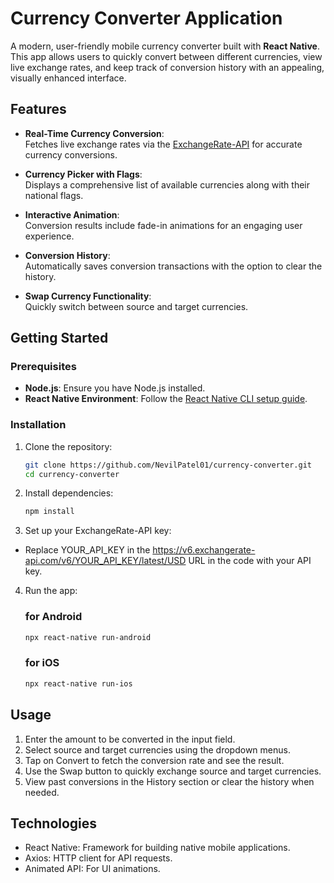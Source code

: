 # Currency Converter Application

A modern, user-friendly mobile currency converter built with **React Native**. This app allows users to quickly convert between different currencies, view live exchange rates, and keep track of conversion history with an appealing, visually enhanced interface.

## Features

- **Real-Time Currency Conversion**:  
  Fetches live exchange rates via the [ExchangeRate-API](https://www.exchangerate-api.com/) for accurate currency conversions.

- **Currency Picker with Flags**:  
  Displays a comprehensive list of available currencies along with their national flags.

- **Interactive Animation**:  
  Conversion results include fade-in animations for an engaging user experience.

- **Conversion History**:  
  Automatically saves conversion transactions with the option to clear the history.

- **Swap Currency Functionality**:  
  Quickly switch between source and target currencies.

## Getting Started

### Prerequisites

- **Node.js**: Ensure you have Node.js installed.
- **React Native Environment**: Follow the [React Native CLI setup guide](https://reactnative.dev/docs/environment-setup).

### Installation

1. Clone the repository:  
   ```bash  
   git clone https://github.com/NevilPatel01/currency-converter.git  
   cd currency-converter  
   ```
2. Install dependencies:

    ```bash
    npm install  
    ```

3. Set up your ExchangeRate-API key:
-   Replace YOUR_API_KEY in the https://v6.exchangerate-api.com/v6/YOUR_API_KEY/latest/USD URL in the code with your API key.

4. Run the app:
    ### for Android
    ```bash
    npx react-native run-android
    ```
    ### for iOS
    ```bash
    npx react-native run-ios
    ```
## Usage

1.  Enter the amount to be converted in the input field.
2.  Select source and target currencies using the dropdown menus.
3.  Tap on Convert to fetch the conversion rate and see the result.
4.  Use the Swap button to quickly exchange source and target currencies.
5.  View past conversions in the History section or clear the history when needed.

## Technologies
-   React Native: Framework for building native mobile applications.
-   Axios: HTTP client for API requests.
-   Animated API: For UI animations.